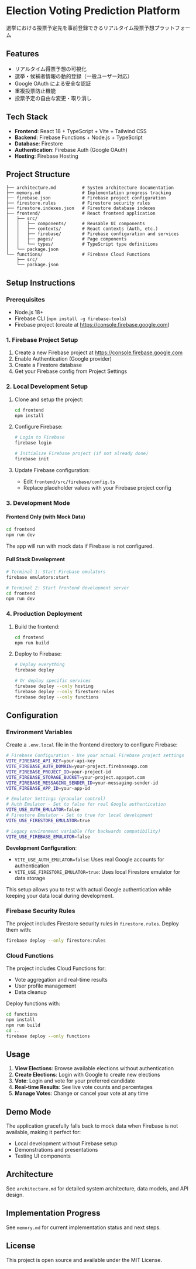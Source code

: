 # Election Voting Prediction Platform

選挙における投票予定先を事前登録できるリアルタイム投票予想プラットフォーム

## Features

- リアルタイム得票予想の可視化
- 選挙・候補者情報の動的登録（一般ユーザー対応）
- Google OAuth による安全な認証
- 重複投票防止機能
- 投票予定の自由な変更・取り消し

## Tech Stack

- **Frontend**: React 18 + TypeScript + Vite + Tailwind CSS
- **Backend**: Firebase Functions + Node.js + TypeScript
- **Database**: Firestore
- **Authentication**: Firebase Auth (Google OAuth)
- **Hosting**: Firebase Hosting

## Project Structure

```
├── architecture.md          # System architecture documentation
├── memory.md                # Implementation progress tracking
├── firebase.json            # Firebase project configuration
├── firestore.rules          # Firestore security rules
├── firestore.indexes.json   # Firestore database indexes
├── frontend/                # React frontend application
│   ├── src/
│   │   ├── components/      # Reusable UI components
│   │   ├── contexts/        # React contexts (Auth, etc.)
│   │   ├── firebase/        # Firebase configuration and services
│   │   ├── pages/           # Page components
│   │   └── types/           # TypeScript type definitions
│   └── package.json
└── functions/               # Firebase Cloud Functions
    ├── src/
    └── package.json
```

## Setup Instructions

### Prerequisites

- Node.js 18+
- Firebase CLI (`npm install -g firebase-tools`)
- Firebase project (create at https://console.firebase.google.com)

### 1. Firebase Project Setup

1. Create a new Firebase project at https://console.firebase.google.com
2. Enable Authentication (Google provider)
3. Create a Firestore database
4. Get your Firebase config from Project Settings

### 2. Local Development Setup

1. Clone and setup the project:
   ```bash
   cd frontend
   npm install
   ```

2. Configure Firebase:
   ```bash
   # Login to Firebase
   firebase login
   
   # Initialize Firebase project (if not already done)
   firebase init
   ```

3. Update Firebase configuration:
   - Edit `frontend/src/firebase/config.ts`
   - Replace placeholder values with your Firebase project config

### 3. Development Mode

#### Frontend Only (with Mock Data)
```bash
cd frontend
npm run dev
```
The app will run with mock data if Firebase is not configured.

#### Full Stack Development
```bash
# Terminal 1: Start Firebase emulators
firebase emulators:start

# Terminal 2: Start frontend development server
cd frontend
npm run dev
```

### 4. Production Deployment

1. Build the frontend:
   ```bash
   cd frontend
   npm run build
   ```

2. Deploy to Firebase:
   ```bash
   # Deploy everything
   firebase deploy

   # Or deploy specific services
   firebase deploy --only hosting
   firebase deploy --only firestore:rules
   firebase deploy --only functions
   ```

## Configuration

### Environment Variables

Create a `.env.local` file in the frontend directory to configure Firebase:
```bash
# Firebase Configuration - Use your actual Firebase project settings
VITE_FIREBASE_API_KEY=your-api-key
VITE_FIREBASE_AUTH_DOMAIN=your-project.firebaseapp.com
VITE_FIREBASE_PROJECT_ID=your-project-id
VITE_FIREBASE_STORAGE_BUCKET=your-project.appspot.com
VITE_FIREBASE_MESSAGING_SENDER_ID=your-messaging-sender-id
VITE_FIREBASE_APP_ID=your-app-id

# Emulator Settings (granular control)
# Auth Emulator - Set to false for real Google authentication
VITE_USE_AUTH_EMULATOR=false
# Firestore Emulator - Set to true for local development
VITE_USE_FIRESTORE_EMULATOR=true

# Legacy environment variable (for backwards compatibility)
VITE_USE_FIREBASE_EMULATOR=false
```

**Development Configuration**:
- `VITE_USE_AUTH_EMULATOR=false`: Uses real Google accounts for authentication
- `VITE_USE_FIRESTORE_EMULATOR=true`: Uses local Firestore emulator for data storage

This setup allows you to test with actual Google authentication while keeping your data local during development.

### Firebase Security Rules

The project includes Firestore security rules in `firestore.rules`. Deploy them with:
```bash
firebase deploy --only firestore:rules
```

### Cloud Functions

The project includes Cloud Functions for:
- Vote aggregation and real-time results
- User profile management
- Data cleanup

Deploy functions with:
```bash
cd functions
npm install
npm run build
cd ..
firebase deploy --only functions
```

## Usage

1. **View Elections**: Browse available elections without authentication
2. **Create Elections**: Login with Google to create new elections
3. **Vote**: Login and vote for your preferred candidate
4. **Real-time Results**: See live vote counts and percentages
5. **Manage Votes**: Change or cancel your vote at any time

## Demo Mode

The application gracefully falls back to mock data when Firebase is not available, making it perfect for:
- Local development without Firebase setup
- Demonstrations and presentations
- Testing UI components

## Architecture

See `architecture.md` for detailed system architecture, data models, and API design.

## Implementation Progress

See `memory.md` for current implementation status and next steps.

## License

This project is open source and available under the MIT License.
